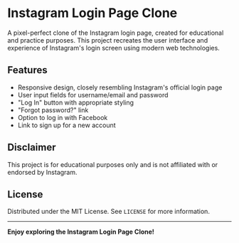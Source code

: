# Instagram Login Page Clone

A pixel-perfect clone of the Instagram login page, created for educational and practice purposes. This project recreates the user interface and experience of Instagram's login screen using modern web technologies.

## Features

- Responsive design, closely resembling Instagram's official login page
- User input fields for username/email and password
- "Log In" button with appropriate styling
- "Forgot password?" link
- Option to log in with Facebook
- Link to sign up for a new account

## Disclaimer

This project is for educational purposes only and is not affiliated with or endorsed by Instagram.

## License

Distributed under the MIT License. See `LICENSE` for more information.

---

**Enjoy exploring the Instagram Login Page Clone!**
